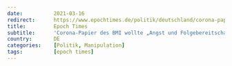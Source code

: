 ```yaml
---
date:          2021-03-16
redirect:      https://www.epochtimes.de/politik/deutschland/corona-papier-des-bmi-wollte-angst-und-folgebereitschaft-erzeugen-a3471547.html
title:         Epoch Times
subtitle:      'Corona-Papier des BMI wollte „Angst und Folgebereitschaft“ erzeugen'
country:       DE
categories:    [Politik, Manipulation]
tags:          [epoch times]
---
```


